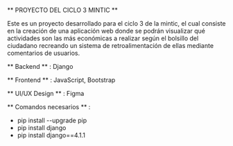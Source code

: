 ** PROYECTO DEL CICLO 3 MINTIC **

Este es un proyecto desarrollado para el ciclo 3 de la mintic, el cual consiste en la creación de una aplicación web donde se podrán visualizar qué actividades son las más económicas a realizar según el bolsillo del ciudadano recreando un sistema de retroalimentación de ellas mediante comentarios de usuarios.

** Backend ** : Django

** Frontend ** : JavaScript, Bootstrap

** UI/UX Design ** : Figma

** Comandos necesarios ** :
- pip install --upgrade pip
- pip install django
- pip install django==4.1.1
